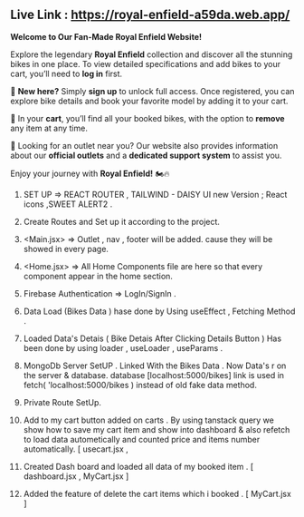 Live Link : https://royal-enfield-a59da.web.app/
---

**Welcome to Our Fan-Made Royal Enfield Website!**  

Explore the legendary **Royal Enfield** collection and discover all the stunning bikes in one place. To view detailed specifications and add bikes to your cart, you’ll need to **log in** first.  

🚀 **New here?** Simply **sign up** to unlock full access. Once registered, you can explore bike details and book your favorite model by adding it to your cart.  

🛒 In your **cart**, you’ll find all your booked bikes, with the option to **remove** any item at any time.  

📍 Looking for an outlet near you? Our website also provides information about our **official outlets** and a **dedicated support system** to assist you.  

Enjoy your journey with **Royal Enfield!** 🏍️🔥  



<!-- STEPS OF THIS PROJECT -->
1. SET UP => REACT ROUTER , TAILWIND - DAISY UI new Version ; React icons ,SWEET ALERT2 .

2. Create Routes and Set up it according to the project.

3. <Main.jsx> => Outlet , nav , footer will be added. cause they will be showed in every page.

4. <Home.jsx> => All Home Components file are here so that every component appear in the home section.

5. Firebase Authentication => LogIn/SignIn .

6. Data Load (Bikes Data ) hase done  by Using useEffect , Fetching Method .

7. Loaded Data's Detais ( Bike Detais After Clicking Details Button ) Has been done by using loader , useLoader , useParams .

8. MongoDb Server SetUP . Linked With the Bikes Data . Now Data's r on the server & database. database [localhost:5000/bikes] link is used  in fetch( 'localhost:5000/bikes ) instead of old fake data method.

9. Private Route SetUp.

10. Add to my cart button added on carts . By using tanstack query we show how to save my cart item  and show into dashboard  & also refetch to load data autometically and counted price and items number automatically.  [ usecart.jsx ,

11. Created Dash board and loaded all data of my booked item . [ dashboard.jsx , MyCart.jsx  ]

12.   Added the feature of delete the cart items which i booked  .  [ MyCart.jsx ]
   
